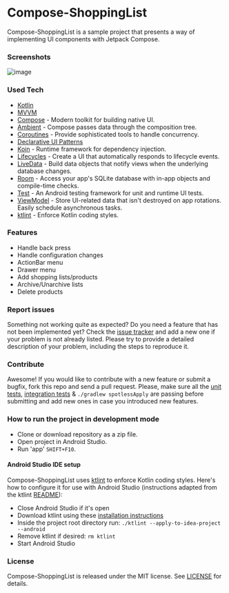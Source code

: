 # Compose-ShoppingList
Compose-ShoppingList is a sample project that presents a way of implementing UI components with Jetpack Compose.

### Screenshots
![image](https://user-images.githubusercontent.com/25232443/81019836-c9677e00-8e67-11ea-9bab-ed997b149e21.jpg)

### Used Tech
* [Kotlin](https://kotlinlang.org/)
* [MVVM](https://developer.android.com/jetpack/docs/guide)
* [Compose](https://developer.android.com/jetpack/compose) - Modern toolkit for building native UI.
* [Ambient](https://developer.android.com/reference/kotlin/androidx/compose/Ambient) - Compose passes data through the composition tree.
* [Coroutines](https://kotlinlang.org/docs/reference/coroutines-overview.html) - Provide sophisticated tools to handle concurrency.
* [Declarative UI Patterns](https://www.youtube.com/watch?v=VsStyq4Lzxo)
* [Koin](https://insert-koin.io) - Runtime framework for dependency injection.
* [Lifecycles](https://developer.android.com/topic/libraries/architecture/lifecycle) - Create a UI that automatically responds to lifecycle events.
* [LiveData](https://developer.android.com/topic/libraries/architecture/livedata) - Build data objects that notify views when the underlying database changes.
* [Room](https://developer.android.com/topic/libraries/architecture/room) - Access your app's SQLite database with in-app objects and compile-time checks.
* [Test](https://developer.android.com/training/testing/) - An Android testing framework for unit and runtime UI tests.
* [ViewModel](https://developer.android.com/topic/libraries/architecture/viewmodel) - Store UI-related data that isn't destroyed on app rotations. Easily schedule asynchronous tasks.
* [ktlint](https://ktlint.github.io/) - Enforce Kotlin coding styles.

### Features
* Handle back press
* Handle configuration changes
* ActionBar menu
* Drawer menu
* Add shopping lists/products
* Archive/Unarchive lists
* Delete products

### Report issues
Something not working quite as expected? Do you need a feature that has not been implemented yet? Check the [issue tracker](https://github.com/QArtur99/Compose-ShoppingList/issues) and add a new one if your problem is not already listed. Please try to provide a detailed description of your problem, including the steps to reproduce it.

### Contribute
Awesome! If you would like to contribute with a new feature or submit a bugfix, fork this repo and send a pull request. Please, make sure all the [unit tests](https://github.com/QArtur99/Compose-ShoppingList/tree/master/app/src/test/java/com/artf/shoppinglistcompose), [integration tests](https://github.com/QArtur99/Compose-ShoppingList/tree/master/app/src/androidTest/java/com/artf/shoppinglistcompose)  & `./gradlew spotlessApply` are passing before submitting and add new ones in case you introduced new features.

### How to run the project in development mode
* Clone or download repository as a zip file.
* Open project in Android Studio.
* Run 'app' `SHIFT+F10`.

#### Android Studio IDE setup 
Compose-ShoppingList uses [ktlint](https://ktlint.github.io/) to enforce Kotlin coding styles.
Here's how to configure it for use with Android Studio (instructions adapted from the ktlint [README](https://github.com/shyiko/ktlint/blob/master/README.md)):
* Close Android Studio if it's open
* Download ktlint using these [installation instructions](https://github.com/shyiko/ktlint/blob/master/README.md#installation)    
* Inside the project root directory run: `./ktlint --apply-to-idea-project --android`    
* Remove ktlint if desired: `rm ktlint`
* Start Android Studio

### License
Compose-ShoppingList is released under the MIT license. See [LICENSE](./LICENSE) for details.